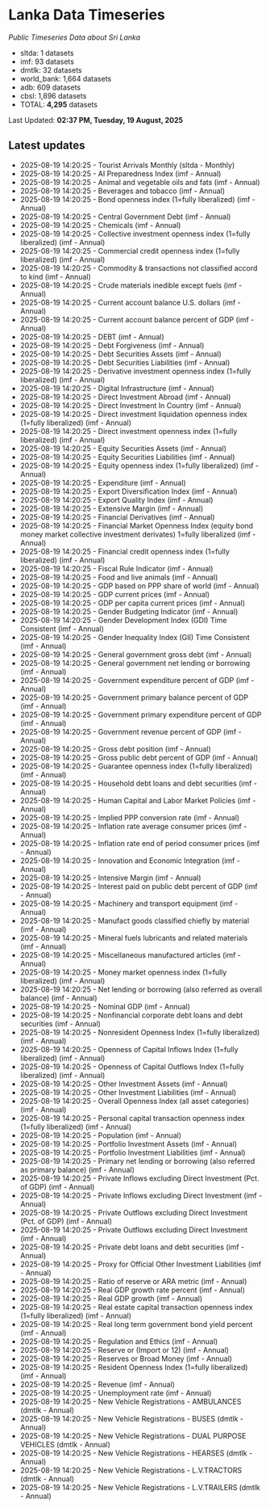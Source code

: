 # Lanka Data Timeseries
*Public Timeseries Data about Sri Lanka*

* sltda: 1 datasets
* imf: 93 datasets
* dmtlk: 32 datasets
* world_bank: 1,664 datasets
* adb: 609 datasets
* cbsl: 1,896 datasets
* TOTAL: **4,295** datasets

Last Updated: **02:37 PM, Tuesday, 19 August, 2025**

## Latest updates

* 2025-08-19 14:20:25 - Tourist Arrivals Monthly (sltda - Monthly)
* 2025-08-19 14:20:25 - AI Preparedness Index (imf - Annual)
* 2025-08-19 14:20:25 - Animal and vegetable oils and fats (imf - Annual)
* 2025-08-19 14:20:25 - Beverages and tobacco (imf - Annual)
* 2025-08-19 14:20:25 - Bond openness index (1=fully liberalized) (imf - Annual)
* 2025-08-19 14:20:25 - Central Government Debt (imf - Annual)
* 2025-08-19 14:20:25 - Chemicals (imf - Annual)
* 2025-08-19 14:20:25 - Collective investment openness index (1=fully liberalized) (imf - Annual)
* 2025-08-19 14:20:25 - Commercial credit openness index (1=fully liberalized) (imf - Annual)
* 2025-08-19 14:20:25 - Commodity & transactions not classified accord to kind (imf - Annual)
* 2025-08-19 14:20:25 - Crude materials inedible except fuels (imf - Annual)
* 2025-08-19 14:20:25 - Current account balance U.S. dollars (imf - Annual)
* 2025-08-19 14:20:25 - Current account balance percent of GDP (imf - Annual)
* 2025-08-19 14:20:25 - DEBT (imf - Annual)
* 2025-08-19 14:20:25 - Debt Forgiveness (imf - Annual)
* 2025-08-19 14:20:25 - Debt Securities Assets (imf - Annual)
* 2025-08-19 14:20:25 - Debt Securities Liabilities (imf - Annual)
* 2025-08-19 14:20:25 - Derivative investment openness index (1=fully liberalized) (imf - Annual)
* 2025-08-19 14:20:25 - Digital Infrastructure (imf - Annual)
* 2025-08-19 14:20:25 - Direct Investment Abroad (imf - Annual)
* 2025-08-19 14:20:25 - Direct Investment In Country (imf - Annual)
* 2025-08-19 14:20:25 - Direct investment liquidation openness index (1=fully liberalized) (imf - Annual)
* 2025-08-19 14:20:25 - Direct investment openness index (1=fully liberalized) (imf - Annual)
* 2025-08-19 14:20:25 - Equity Securities Assets (imf - Annual)
* 2025-08-19 14:20:25 - Equity Securities Liabilities (imf - Annual)
* 2025-08-19 14:20:25 - Equity openness index (1=fully liberalized) (imf - Annual)
* 2025-08-19 14:20:25 - Expenditure (imf - Annual)
* 2025-08-19 14:20:25 - Export Diversification Index (imf - Annual)
* 2025-08-19 14:20:25 - Export Quality Index (imf - Annual)
* 2025-08-19 14:20:25 - Extensive Margin (imf - Annual)
* 2025-08-19 14:20:25 - Financial Derivatives (imf - Annual)
* 2025-08-19 14:20:25 - Financial Market Openness Index (equity bond money market collective investment derivates) 1=fully liberalized (imf - Annual)
* 2025-08-19 14:20:25 - Financial credit openness index (1=fully liberalized) (imf - Annual)
* 2025-08-19 14:20:25 - Fiscal Rule Indicator (imf - Annual)
* 2025-08-19 14:20:25 - Food and live animals (imf - Annual)
* 2025-08-19 14:20:25 - GDP based on PPP share of world (imf - Annual)
* 2025-08-19 14:20:25 - GDP current prices (imf - Annual)
* 2025-08-19 14:20:25 - GDP per capita current prices (imf - Annual)
* 2025-08-19 14:20:25 - Gender Budgeting Indicator (imf - Annual)
* 2025-08-19 14:20:25 - Gender Development Index (GDI) Time Consistent (imf - Annual)
* 2025-08-19 14:20:25 - Gender Inequality Index (GII) Time Consistent (imf - Annual)
* 2025-08-19 14:20:25 - General government gross debt (imf - Annual)
* 2025-08-19 14:20:25 - General government net lending or borrowing (imf - Annual)
* 2025-08-19 14:20:25 - Government expenditure percent of GDP (imf - Annual)
* 2025-08-19 14:20:25 - Government primary balance percent of GDP (imf - Annual)
* 2025-08-19 14:20:25 - Government primary expenditure percent of GDP (imf - Annual)
* 2025-08-19 14:20:25 - Government revenue percent of GDP (imf - Annual)
* 2025-08-19 14:20:25 - Gross debt position (imf - Annual)
* 2025-08-19 14:20:25 - Gross public debt percent of GDP (imf - Annual)
* 2025-08-19 14:20:25 - Guarantee openness index (1=fully liberalized) (imf - Annual)
* 2025-08-19 14:20:25 - Household debt loans and debt securities (imf - Annual)
* 2025-08-19 14:20:25 - Human Capital and Labor Market Policies (imf - Annual)
* 2025-08-19 14:20:25 - Implied PPP conversion rate (imf - Annual)
* 2025-08-19 14:20:25 - Inflation rate average consumer prices (imf - Annual)
* 2025-08-19 14:20:25 - Inflation rate end of period consumer prices (imf - Annual)
* 2025-08-19 14:20:25 - Innovation and Economic Integration (imf - Annual)
* 2025-08-19 14:20:25 - Intensive Margin (imf - Annual)
* 2025-08-19 14:20:25 - Interest paid on public debt percent of GDP (imf - Annual)
* 2025-08-19 14:20:25 - Machinery and transport equipment (imf - Annual)
* 2025-08-19 14:20:25 - Manufact goods classified chiefly by material (imf - Annual)
* 2025-08-19 14:20:25 - Mineral fuels lubricants and related materials (imf - Annual)
* 2025-08-19 14:20:25 - Miscellaneous manufactured articles (imf - Annual)
* 2025-08-19 14:20:25 - Money market openness index (1=fully liberalized) (imf - Annual)
* 2025-08-19 14:20:25 - Net lending or borrowing (also referred as overall balance) (imf - Annual)
* 2025-08-19 14:20:25 - Nominal GDP (imf - Annual)
* 2025-08-19 14:20:25 - Nonfinancial corporate debt loans and debt securities (imf - Annual)
* 2025-08-19 14:20:25 - Nonresident Openness Index (1=fully liberalized) (imf - Annual)
* 2025-08-19 14:20:25 - Openness of Capital Inflows Index (1=fully liberalized) (imf - Annual)
* 2025-08-19 14:20:25 - Openness of Capital Outflows Index (1=fully liberalized) (imf - Annual)
* 2025-08-19 14:20:25 - Other Investment Assets (imf - Annual)
* 2025-08-19 14:20:25 - Other Investment Liabilities (imf - Annual)
* 2025-08-19 14:20:25 - Overall Openness Index (all asset categories) (imf - Annual)
* 2025-08-19 14:20:25 - Personal capital transaction openness index (1=fully liberalized) (imf - Annual)
* 2025-08-19 14:20:25 - Population (imf - Annual)
* 2025-08-19 14:20:25 - Portfolio Investment Assets (imf - Annual)
* 2025-08-19 14:20:25 - Portfolio Investment Liabilities (imf - Annual)
* 2025-08-19 14:20:25 - Primary net lending or borrowing (also referred as primary balance) (imf - Annual)
* 2025-08-19 14:20:25 - Private Inflows excluding Direct Investment (Pct. of GDP) (imf - Annual)
* 2025-08-19 14:20:25 - Private Inflows excluding Direct Investment (imf - Annual)
* 2025-08-19 14:20:25 - Private Outflows excluding Direct Investment (Pct. of GDP) (imf - Annual)
* 2025-08-19 14:20:25 - Private Outflows excluding Direct Investment (imf - Annual)
* 2025-08-19 14:20:25 - Private debt loans and debt securities (imf - Annual)
* 2025-08-19 14:20:25 - Proxy for Official Other Investment Liabilities (imf - Annual)
* 2025-08-19 14:20:25 - Ratio of reserve or ARA metric (imf - Annual)
* 2025-08-19 14:20:25 - Real GDP growth rate percent (imf - Annual)
* 2025-08-19 14:20:25 - Real GDP growth (imf - Annual)
* 2025-08-19 14:20:25 - Real estate capital transaction openness index (1=fully liberalized) (imf - Annual)
* 2025-08-19 14:20:25 - Real long term government bond yield percent (imf - Annual)
* 2025-08-19 14:20:25 - Regulation and Ethics (imf - Annual)
* 2025-08-19 14:20:25 - Reserve or (Import or 12) (imf - Annual)
* 2025-08-19 14:20:25 - Reserves or Broad Money (imf - Annual)
* 2025-08-19 14:20:25 - Resident Openness Index (1=fully liberalized) (imf - Annual)
* 2025-08-19 14:20:25 - Revenue (imf - Annual)
* 2025-08-19 14:20:25 - Unemployment rate (imf - Annual)
* 2025-08-19 14:20:25 - New Vehicle Registrations - AMBULANCES (dmtlk - Annual)
* 2025-08-19 14:20:25 - New Vehicle Registrations - BUSES (dmtlk - Annual)
* 2025-08-19 14:20:25 - New Vehicle Registrations - DUAL PURPOSE VEHICLES (dmtlk - Annual)
* 2025-08-19 14:20:25 - New Vehicle Registrations - HEARSES (dmtlk - Annual)
* 2025-08-19 14:20:25 - New Vehicle Registrations - L.V.TRACTORS (dmtlk - Annual)
* 2025-08-19 14:20:25 - New Vehicle Registrations - L.V.TRAILERS (dmtlk - Annual)